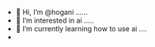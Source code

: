 - 👋 Hi, I’m @hogani ......
- 👀 I’m interested in ai .....
- 🌱 I’m currently learning how to use ai ....
- 
  

<!---
hogani/hogani is a ✨ special ✨ repository because its `README.md` (this file) appears on your GitHub profile.
You can click the Preview link to take a look at your changes.
--->
